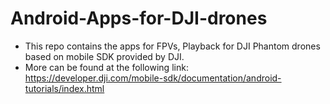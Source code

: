 # Android-Apps-for-DJI-drones
- This repo contains the apps for FPVs, Playback for DJI Phantom drones based on mobile SDK provided by DJI.
- More can be found at the following link: https://developer.dji.com/mobile-sdk/documentation/android-tutorials/index.html
